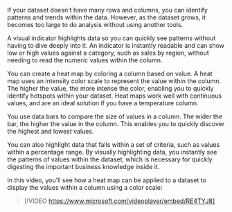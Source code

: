 If your dataset doesn't have many rows and columns, you can identify patterns and trends within the data. However, as the dataset grows, it becomes too large to do analysis without using another tools.

A visual indicator highlights data so you can quickly see patterns without having to dive deeply into it. An indicator is instantly readable and can show low or high values against a category, such as sales by region, without needing to read the numeric values within the column.

You can create a heat map by coloring a column based on value. A heat map uses an intensity color scale to represent the value within the column. The higher the value, the more intense the color, enabling you to quickly identify hotspots within your dataset. Heat maps work well with continuous values, and are an ideal solution if you have a temperature column.  

You use data bars to compare the size of values in a column. The wider the bar, the higher the value in the column. This enables you to quickly discover the highest and lowest values.

You can also highlight data that falls within a set of criteria, such as values within a percentage range. By visually highlighting data, you instantly see the patterns of values within the dataset, which is necessary for quickly digesting the important business knowledge inside it.

In this video, you'll see how a heat map can be applied to a dataset to display the values within a column using a color scale:

> [!VIDEO https://www.microsoft.com/videoplayer/embed/RE4TYJ8]
